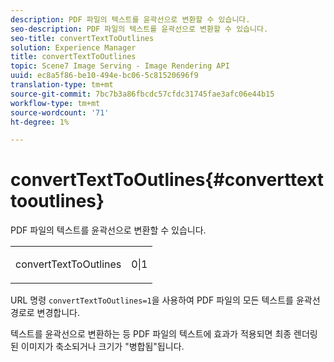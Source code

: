 ```yaml
---
description: PDF 파일의 텍스트를 윤곽선으로 변환할 수 있습니다.
seo-description: PDF 파일의 텍스트를 윤곽선으로 변환할 수 있습니다.
seo-title: convertTextToOutlines
solution: Experience Manager
title: convertTextToOutlines
topic: Scene7 Image Serving - Image Rendering API
uuid: ec8a5f86-be10-494e-bc06-5c81520696f9
translation-type: tm+mt
source-git-commit: 7bc7b3a86fbcdc57cfdc31745fae3afc06e44b15
workflow-type: tm+mt
source-wordcount: '71'
ht-degree: 1%

---
```



# convertTextToOutlines{#converttexttooutlines}

PDF 파일의 텍스트를 윤곽선으로 변환할 수 있습니다.

<table id="simpletable_FDE0D8786BC747AF87A336452500E695"> 
 <tr class="strow"> 
  <td class="stentry"> <p><span class="codeph"> convertTextToOutlines</span> </p> </td> 
  <td class="stentry"> <p>0|1 </p></td> 
 </tr> 
</table>

URL 명령 `convertTextToOutlines=1`을 사용하여 PDF 파일의 모든 텍스트를 윤곽선 경로로 변경합니다.

텍스트를 윤곽선으로 변환하는 등 PDF 파일의 텍스트에 효과가 적용되면 최종 렌더링된 이미지가 축소되거나 크기가 &quot;병합됨&quot;됩니다.

